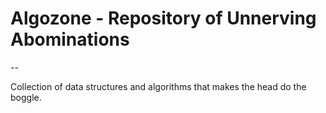 # Algozone - Repository of Unnerving Abominations

--

Collection of data structures and algorithms that makes the head do the boggle.
